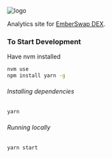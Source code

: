 ![logo](https://user-images.githubusercontent.com/96666546/172010473-26be1a58-dd04-4126-8e0f-78d0da65dc26.png)

Analytics site for [EmberSwap DEX](https://emberswap.com).

### To Start Development
Have nvm installed 
```bash
nvm use
npm install yarn -g
```
###### Installing dependencies
```bash
yarn
```

###### Running locally
```bash
yarn start
```
